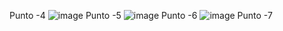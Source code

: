 Punto -4
![image](https://github.com/Ed2610/TallerTU/assets/109422886/f31667ca-1449-4459-bebc-224eb11675ac)
Punto -5
![image](https://github.com/Ed2610/TallerTU/assets/109422886/645c9691-3bdd-4b67-baa7-369c427283d1)
 Punto -6
 ![image](https://github.com/Ed2610/TallerTU/assets/109422886/07db91d0-d55f-4c66-8c7c-7493d19f7d68)
Punto -7
